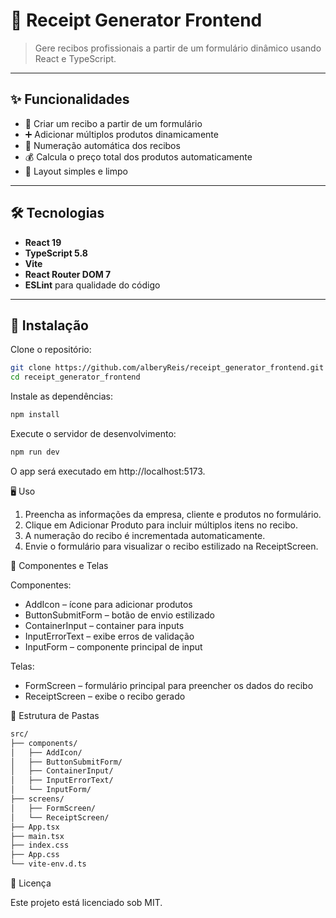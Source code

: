 # 🧾 Receipt Generator Frontend

> Gere recibos profissionais a partir de um formulário dinâmico usando React e TypeScript.

---

## ✨ Funcionalidades

- 📝 Criar um recibo a partir de um formulário  
- ➕ Adicionar múltiplos produtos dinamicamente  
- 🔢 Numeração automática dos recibos  
- 💰 Calcula o preço total dos produtos automaticamente  
- 🎨 Layout simples e limpo  

---

## 🛠 Tecnologias

- **React 19**  
- **TypeScript 5.8**  
- **Vite**  
- **React Router DOM 7**  
- **ESLint** para qualidade do código  

---

## 🚀 Instalação

Clone o repositório:

```bash
git clone https://github.com/alberyReis/receipt_generator_frontend.git
cd receipt_generator_frontend
```

Instale as dependências:

```bash
npm install
```

Execute o servidor de desenvolvimento:

```bash
npm run dev
```

O app será executado em http://localhost:5173.

🖥 Uso

1. Preencha as informações da empresa, cliente e produtos no formulário.<br>
2. Clique em Adicionar Produto para incluir múltiplos itens no recibo.<br>
3. A numeração do recibo é incrementada automaticamente.<br>
4. Envie o formulário para visualizar o recibo estilizado na ReceiptScreen.

🧩 Componentes e Telas

Componentes:

* AddIcon – ícone para adicionar produtos
* ButtonSubmitForm – botão de envio estilizado
* ContainerInput – container para inputs
* InputErrorText – exibe erros de validação
* InputForm – componente principal de input

Telas:

* FormScreen – formulário principal para preencher os dados do recibo
* ReceiptScreen – exibe o recibo gerado

📁 Estrutura de Pastas

```bash
src/
├── components/
│   ├── AddIcon/
│   ├── ButtonSubmitForm/
│   ├── ContainerInput/
│   ├── InputErrorText/
│   └── InputForm/
├── screens/
│   ├── FormScreen/
│   └── ReceiptScreen/
├── App.tsx
├── main.tsx
├── index.css
├── App.css
└── vite-env.d.ts
```

📄 Licença

Este projeto está licenciado sob MIT.
